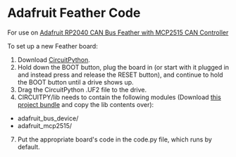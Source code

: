 # Adafruit Feather Code
For use on [Adafruit RP2040 CAN Bus Feather with MCP2515 CAN Controller](https://www.adafruit.com/product/5724)

To set up a new Feather board:
1. Download [CircuitPython](https://circuitpython.org/board/adafruit_feather_rp2040_can/).
2. Hold down the BOOT button, plug the board in (or start with it plugged in and instead press and release the RESET button), and continue to hold the BOOT button until a drive shows up.
3. Drag the CircuitPython .UF2 file to the drive.
4. CIRCUITPY/lib needs to contain the following modules (Download [this project bundle](https://learn.adafruit.com/adafruit-picowbell-can-bus-for-pico/circuitpython) and copy the lib contents over):
  * adafruit_bus_device/
  * adafruit_mcp2515/
7. Put the appropriate board's code in the code.py file, which runs by default.
